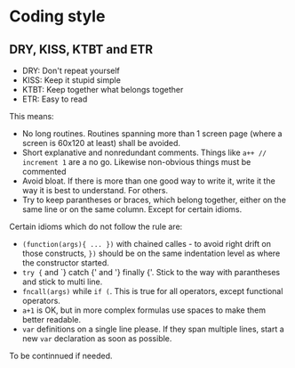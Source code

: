 # Coding style

## DRY, KISS, KTBT and ETR

- DRY: Don't repeat yourself
- KISS: Keep it stupid simple
- KTBT: Keep together what belongs together
- ETR: Easy to read

This means:

- No long routines.  Routines spanning more than 1 screen page (where a screen is 60x120 at least) shall be avoided.
- Short explanative and nonredundant comments.  Things like `a++ // increment 1` are a no go.  Likewise non-obvious things must be commented
- Avoid bloat.  If there is more than one good way to write it, write it the way it is best to understand.  For others.
- Try to keep parantheses or braces, which belong together, either on the same line or on the same column.  Except for certain idioms.

Certain idioms which do not follow the rule are:

- `(function(args){ ... })` with chained calles - to avoid right drift on those constructs, `})` should be on the same indentation level as where the constructor started.
- `try {` and `} catch {' and '} finally {'.  Stick to the way with parantheses and stick to multi line.
- `fncall(args)` while `if (`.  This is true for all operators, except functional operators.
- `a+1` is OK, but in more complex formulas use spaces to make them better readable.
- `var` definitions on a single line please.  If they span multiple lines, start a new `var` declaration as soon as possible.

To be continnued if needed.


